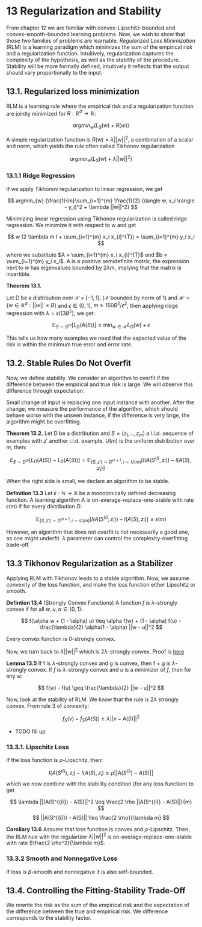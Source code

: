 # 13 Regularization and Stability

From chapter 12 we are familiar with convex-Lipschitz-bounded 
and convex-smooth-bounded learning problems. Now, we
wish to show that those two families of problems are
learnable. *Regularized Loss Minimization* (RLM) is a learning 
paradigm which minimizes the sum of the empirical risk
and a regularization function. Intuitively, regularization
captures the complexity of the hypothesis, as well as the 
stability of the procedure. Stability will be more formally defined, 
intuitively it reflects that the output should vary
proportionally to the input.

## 13.1. Regularized loss minimization

RLM is a learning rule where the empirical risk and
a regularization function are jointly minimized for 
$R: \mathbb{R}^d \to \mathbb{R}$:

$$
argmin_{w} (L_S(w) + R(w))
$$

A simple regularization function is $R(w) = \lambda ||w||^2$, 
a combination of a scalar and norm, which yields the rule often called
Tikhonov regularization

$$
argmin_{w} (L_S(w) + \lambda ||w||^2)
$$

### 13.1.1 Ridge Regression

If we apply Tikhonov regularization to linear regression, we get

$$
argmin_{w} (\frac{1}{m}\sum_{i=1}^{m} \frac{1}{2} (\langle w, x_i \rangle - y_i)^2 + \lambda ||w||^2)
$$

Minimizing linear regression using Tikhonov regularization is called
ridge regression. We minimize it with respect to $w$ and get

$$
w (2 \lambda m I + \sum_{i=1}^{m} x_i x_{i}^{T}) = \sum_{i=1}^{m} y_i x_i
$$

where we substitute $A = \sum_{i=1}^{m} x_i x_{i}^{T}$ and
$b = \sum_{i=1}^{m} y_i x_i$. $A$ is a positive semidefinite matrix, 
the expression next to $w$ has eigenvalues bounded by $2\lambda m$, 
implying that the matrix is invertible. 

**Theorem 13.1.** 

Let D be a distribution over $\mathcal{X} \times [-1, 1]$, ($\mathcal{X}$ 
bounded by norm of 1) and $\mathcal{H} = \{w \in \mathbb{R}^d: ||w|| \leq B\}$
and $\epsilon \in (0, 1)$, $m \geq 150 B^2 / \epsilon^2$, then applying 
ridge regression with $\lambda = \epsilon / (3B^2)$, we get:

$$
\mathbb{E}_{S \sim D^m} [L_D(A(S))] \leq \min_{w \in \mathcal{H}} L_D(w) + \epsilon
$$

This tells us how many examples we need that the expected value of the risk
is within the minimum true error and error rate. 

## 13.2. Stable Rules Do Not Overfit

Now, we define stability. We consider an algorithm to overfit if the 
difference between the empirical and true risk is large. We will observe this 
difference through expectation. 

Small change of input is replacing one input instance with another. After the change, 
we measure the performance of the algorithm, which should behave worse with the unseen 
instance, if the difference is very large, the algorithm might be overfitting. 

**Theorem 13.2.** Let D be a distribution and $S = (z_1, .., z_m)$ a i.i.d.
sequence of examples with $z'$ another i.i.d. example. $U(m)$ is the uniform
distribution over $m$, then:

$$ 
E_{S \sim D^m} [L_D(A(S)) - L_S(A(S))] = 
\mathbb{E}_{(S,z') \sim D^{m + 1}, i \sim U(m)} [l(A(S^{(i)}, z_i)) - l(A(S), z_i)]
$$

When the right side is small, we declare an algorithm to be stable. 

**Definition 13.3** Let $\epsilon : \mathbb{N} \to \mathbb{R}$ be a monotonically
defined decreasing function. A learning algorithm $A$ is on-average-replace-one-stable with 
rate $\epsilon(m)$ if for every distribution $D$:

$$
\mathbb{E}_{(S,z') \sim D^{m + 1}, i \sim U(m)} [l(A(S^{(i)}, z_i)) - l(A(S), z_i)] \leq \epsilon(m)
$$

However, an algorithm that does not overfit is not necessarily a good one, as one might
underfit. $\lambda$ parameter can control the complexity-overfitting trade-off. 

## 13.3 Tikhonov Regularization as a Stabilizer

Applying RLM with Tikhonov leads to a stable algorithm. Now, we assume convexity of the
loss function, and make the loss function either Lipschitz or smooth. 

**Defintion 13.4** (Strongly Convex Functions) A function
$f$ is $\lambda$-strongly convex if for all $w, u, \alpha \in (0,1)$:

$$
f(\alpha w + (1 - \alpha) u) \leq 
\alpha f(w) + (1 - \alpha) f(u) - \frac{\lambda}{2} \alpha(1 - \alpha) ||w - u||^2
$$

Every convex function is 0-strongly convex. 

Now, we turn back to $\lambda||w||^2$ which is $2\lambda$-strongly convex. 
Proof is [here](https://math.stackexchange.com/questions/103683/prove-this-is-a-strongly-convex-function)

**Lemma 13.5**
If f is $\lambda$-strongly convex and g is convex, then
f + g is $\lambda$-strongly convex. If $f$ is $\lambda$-strongly convex
and $u$ is a minimizer of $f$, then for any w:

$$
f(w) - f(u) \geq \frac{\lambda}{2} ||w - u||^2
$$

Now, look at the stability of RLM. We know that the rule is $2\lambda$ strongly
convex. From rule 3 of convexity:

$$
f_S(v) - f_S(A(S)) \geq \lambda ||v - A(S)||^2
$$

- TODO fill up

### 13.3.1. Lipschitz Loss

If the loss function is $\rho$-Lipschitz, then:

$$
l(A(S^{(i)}), z_i) - l(A(S), z_i) \leq \rho ||A(S^{(i)}) - A(S)||
$$
which we now combine with the stability condition (for any loss function) to get

$$
\lambda ||(A(S^{(i)}) - A(S)||^2 \leq \frac{2 \rho ||A(S^{(i)} - A(S)||}{m}
$$ 
$$
||A(S^{(i)}) - A(S)|| \leq \frac{2 \rho}{\lambda m}
$$

**Corollary 13.6**
Assume that loss function is convex and $\rho$-Lipschitz. Then, the RLM
rule with the regularizer $\lambda ||w||^2$ is on-average-replace-one-stable
with rate $\frac{2 \rho^2}{\lambda m}$.

### 13.3.2 Smooth and Nonnegative Loss

If loss is $\beta$-smooth and nonnegative it is also self-bounded. 


## 13.4. Controlling the Fitting-Stability Trade-Off

We rewrite the risk as the sum of the empirical risk and the expectation of 
the difference between the true and empirical risk. We difference corresponds
to the stability factor. 
